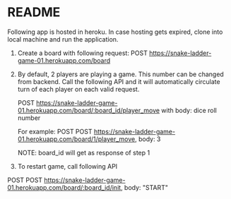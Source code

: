 # README

Following app is hosted in heroku. In case hosting gets expired, clone into local machine and run the application.

1. Create a board with following request:
    POST https://snake-ladder-game-01.herokuapp.com/board
    
2. By default, 2 players are playing a game. This number can be changed from backend. Call the following API and it will automatically circulate turn of each player on each valid request.
  
    POST https://snake-ladder-game-01.herokuapp.com/board/:board_id/player_move
    with body: dice roll number
    
    For example: POST POST https://snake-ladder-game-01.herokuapp.com/board/1/player_move, body: 3
    
    NOTE: board_id will get as response of step 1
    
3. To restart game, call following API

  POST POST https://snake-ladder-game-01.herokuapp.com/board/:board_id/init, body: "START"
